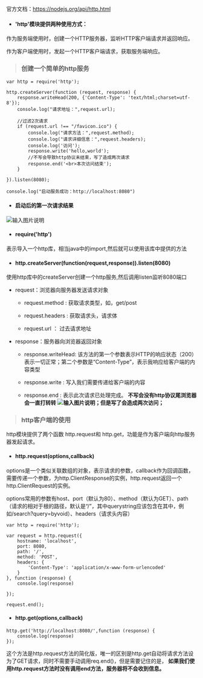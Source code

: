 官方文档：https://nodejs.org/api/http.html

* ####  'http'模块提供两种使用方式：

作为服务端使用时，创建一个HTTP服务器，监听HTTP客户端请求并返回响应。

作为客户端使用时，发起一个HTTP客户端请求，获取服务端响应。


> ### 创建一个简单的http服务

```
var http = require('http');

http.createServer(function (request, response) {
    response.writeHead(200, {'Content-Type': 'text/html;charset=utf-8'});
    console.log("请求地址：",request.url);

    //过滤2次请求
    if (request.url !== "/favicon.ico") {
        console.log("请求方法：",request.method);
        console.log("请求详细信息：",request.headers);
        console.log('访问');
        response.write('hello,world');
        //不写会导致http协议未结束，写了造成两次请求
        response.end('<br>本次访问结束');
    }

}).listen(8080);

console.log("启动服务成功：http://localhost:8080")
```

* #### 启动后的第一次请求结果

![输入图片说明](https://gitee.com/uploads/images/2018/0125/105710_12072660_966228.png "屏幕截图.png")

* #### require('http') 

表示导入一个http库，相当java中的import,然后就可以使用该库中提供的方法

* #### http.createServer(function(request,response)).listen(8080)

使用http库中的createServer创建一个http服务,然后调用listen监听8080端口

* request：浏览器向服务器发送请求对象

  * request.method : 获取请求类型，如，get/post

  * request.headers : 获取请求头，请求体

  * request.url ： 过去请求地址


* response：服务器向浏览器返回对象

  * response.writeHead: 该方法的第一个参数表示HTTP的响应状态（200）表示一切正常；第二个参数是“Content-Type”，表示我响应给客户端的内容类型

  * response.write : 写入我们需要传递给客户端的内容

  * response.end : 表示此次请求已处理完成。 **不写会没有http协议尾浏览器会一直打转转 ![输入图片说明](https://gitee.com/uploads/images/2018/0125/105120_a873307a_966228.png "屏幕截图.png")；但是写了会造成两次访问；** 

> ### http客户端的使用

http模块提供了两个函数 http.request和 http.get，功能是作为客户端向http服务器发起请求。


* #### http.request(options,callback)

options是一个类似关联数组的对象，表示请求的参数，callback作为回调函数，需要传递一个参数，为http.ClientResponse的实例，http.request返回一个http.ClientRequest的实例。

options常用的参数有host、port（默认为80）、method（默认为GET）、path（请求的相对于根的路径，默认是“/”，其中querystring应该包含在其中，例如/search?query=byvoid）、headers（请求头内容）

```
var http = require('http');

var request = http.request({
    hostname: 'localhost',
    port: 8080,
    path: '/',
    method: 'POST',
    headers: {
        'Content-Type': 'application/x-www-form-urlencoded'
    }
}, function (response) {
    console.log(response)

});

request.end();
```

* #### http.get(options,callback)

```
http.get('http://localhost:8080/',function (response) {
    console.log(response)
});
```

这个方法是http.request方法的简化版，唯一的区别是http.get自动将请求方法设为了GET请求，同时不需要手动调用req.end()，但是需要记住的是， **如果我们使用http.request方法时没有调用end方法，服务器将不会收到信息。** 


